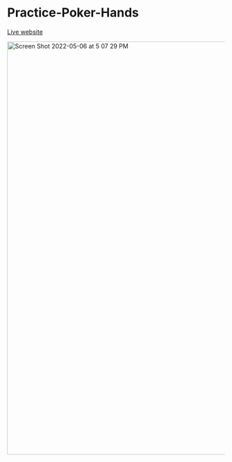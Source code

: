 # Practice-Poker-Hands

[Live website]('playpokerhands.netlify.app')

<img width="957" alt="Screen Shot 2022-05-06 at 5 07 29 PM" src="https://user-images.githubusercontent.com/72674082/167229489-fb1d5c95-8a44-4de5-8210-dc506426a1dc.png">

